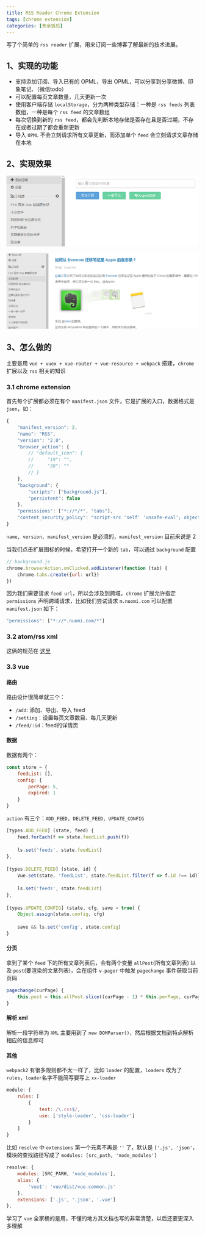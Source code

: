 ```yaml
---
title: RSS Reader Chrome Extension
tags: [chrome extension]
categories: [茶余饭后]
---
```


写了个简单的 `rss reader` 扩展，用来订阅一些博客了解最新的技术进展。

## 1、实现的功能
- 支持添加订阅、导入已有的 OPML，导出 OPML，可以分享到分享微博、印象笔记、（微信todo）
- 可以配置每页文章数量，几天更新一次
- 使用客户端存储 `localStorage`，分为两种类型存储：一种是 `rss feeds` 列表数组，一种是每个 `rss feed` 的文章数组
- 每次切换到新的 `rss feed`，都会先判断本地存储是否存在且是否过期，不存在或者过期了都会重新更新
- 导入 `OPML` 不会立刻请求所有文章更新，而添加单个 `feed` 会立刻请求文章存储在本地

## 2、实现效果
![](/assets/img/rss.png)

![](/assets/img/rss-detail.png)

<!-- more -->

## 3、怎么做的

主要是用 `vue + vuex + vue-router + vue-resource + webpack` 搭建，`chrome` 扩展以及 `rss` 相关的知识

### 3.1 chrome extension

首先每个扩展都必须在有个 `manifest.json` 文件，它是扩展的入口，数据格式是 `json`，如：
```js
{
    "manifest_version": 2,
    "name": "RSS",
    "version": "2.0",
    "browser_action": {
        // "default_icon": {
        //     "19": "",
        //     "38": ""
        // }
    },
    "background": {
        "scripts": ["background.js"],
        "persistent": false
    },
    "permissions": ["*://*/*", "tabs"],
    "content_security_policy": "script-src 'self' 'unsafe-eval'; object-src 'self'"
}
```

`name, version, manifest_version` 是必须的，`manifest_version` 目前来说是 2

当我们点击扩展图标的时候，希望打开一个新的 `tab`，可以通过 `background` 配置

```js
// background.js
chrome.browserAction.onClicked.addListener(function (tab) {
    chrome.tabs.create({url: url})
})
```

因为我们需要请求 `feed url`，所以会涉及到跨域，`chrome` 扩展允许指定 `permissions` 声明跨域请求，比如我们尝试请求 `m.nuomi.com` 可以配置 `manifest.json` 如下：

```js
"permissions": ["*://*.nuomi.com/*"]
```

### 3.2 atom/rss xml

这俩的规范在 [这里](https://validator.w3.org/feed/docs/)

### 3.3 vue

#### 路由
路由设计很简单就三个：
- `/add`: 添加、导出、导入 feed
- `/setting`：设置每页文章数目、每几天更新
- `/feed/:id`：feed的详情页

#### 数据
数据有两个：
```js
const store = {
    feedList: [],
    config: {
        perPage: 5,
        expired: 1
    }
}
```

`action` 有三个：`ADD_FEED, DELETE_FEED, UPDATE_CONFIG`
```js
[types.ADD_FEED] (state, feed) {
    feed.forEach(f => state.feedList.push(f))

    ls.set('feeds', state.feedList)
},

[types.DELETE_FEED] (state, id) {
    Vue.set(state, 'feedList', state.feedList.filter(f => f.id !== id))

    ls.set('feeds', state.feedList)
},

[types.UPDATE_CONFIG] (state, cfg, save = true) {
    Object.assign(state.config, cfg)

    save && ls.set('config', state.config)
}
```

#### 分页

拿到了某个 `feed` 下的所有文章列表后，会有两个变量 `allPost`(所有文章列表) 以及 `post`(要渲染的文章列表)，会在组件 `v-pager` 中触发 `pagechange` 事件获取当前页码
```js
pagechange(curPage) {
    this.post = this.allPost.slice((curPage - 1) * this.perPage, curPage * this.perPage)
}
```

#### 解析 xml

解析一段字符串为 `XML` 主要用到了 `new DOMParser()`，然后根据文档到特点解析相应的信息即可

#### 其他

`webpack2` 有很多规则都不太一样了，比如 `loader` 的配置，`loaders` 改为了 `rules`，`loader`名字不能简写要写上 `xx-loader`

```js
module: {
    rules: [
        {
            test: /\.css$/,
            use: ['style-loader', 'css-loader']
        }
    ]
}
```
比如 `resolve` 中 `extensions` 第一个元素不再是 `''` 了，默认是 `['.js', 'json'`，模块的查找路径写成了 `modules: [src_path, 'node_modules']`
```js
resolve: {
    modules: [SRC_PARH, 'node_modules'],
    alias: {
        'vue$': 'vue/dist/vue.common.js'
    },
    extensions: ['.js', '.json', '.vue']
},
```

学习了 `vue` 全家桶的是用，不懂的地方其文档也写的非常清楚，以后还要更深入多理解
